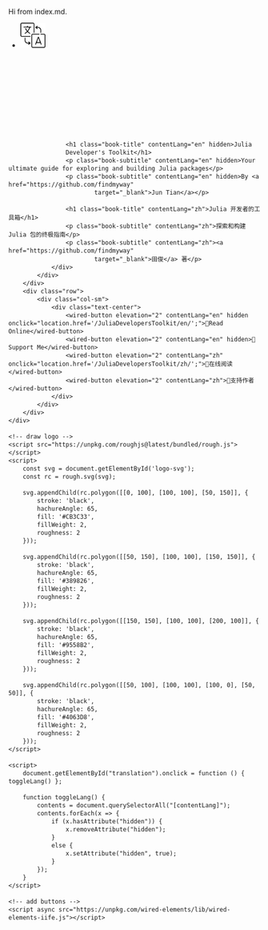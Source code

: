 [//]: # (This file is only included on the website.)

<script>
  window.dataLayer = window.dataLayer || [];
  function gtag() { dataLayer.push(arguments); }
  gtag('js', new Date());

  gtag('config', 'G-H1EF16DE4J');
</script>

Hi from index.md.

<div class="container">
        <ul class="nav justify-content-end">
            <li class="nav-item">
                <a class="navbar-brand navbar-toggler" id="translation">
                    <img src="images/translation.svg" width="50" height="50" alt="">
                </a>
            </li>
        </ul>
        <div class="row">
            <div class="col-sm">
                <div class="text-center">
                    <svg id="logo-svg"></svg>
                </div>
            </div>
        </div>
        <div class="row">
            <div class="col-sm">
                <div class="text-center">

                    <h1 class="book-title" contentLang="en" hidden>Julia
                    Developer's Toolkit</h1>
                    <p class="book-subtitle" contentLang="en" hidden>Your ultimate guide for exploring and building Julia packages</p>
                    <p class="book-subtitle" contentLang="en" hidden>By <a href="https://github.com/findmyway"
                            target="_blank">Jun Tian</a></p>

                    <h1 class="book-title" contentLang="zh">Julia 开发者的工具箱</h1>
                    <p class="book-subtitle" contentLang="zh">探索和构建 Julia 包的终极指南</p>
                    <p class="book-subtitle" contentLang="zh"><a href="https://github.com/findmyway"
                            target="_blank">田俊</a> 著</p>
                </div>
            </div>
        </div>
        <div class="row">
            <div class="col-sm">
                <div class="text-center">
                    <wired-button elevation="2" contentLang="en" hidden onclick="location.href='/JuliaDevelopersToolkit/en/';">📙Read Online</wired-button>
                    <wired-button elevation="2" contentLang="en" hidden>🧡Support Me</wired-button>
                    <wired-button elevation="2" contentLang="zh" onclick="location.href='/JuliaDevelopersToolkit/zh/';">📙在线阅读</wired-button>
                    <wired-button elevation="2" contentLang="zh">🧡支持作者</wired-button>
                </div>
            </div>
        </div>
    </div>

    <!-- draw logo -->
    <script src="https://unpkg.com/roughjs@latest/bundled/rough.js"></script>
    <script>
        const svg = document.getElementById('logo-svg');
        const rc = rough.svg(svg);

        svg.appendChild(rc.polygon([[0, 100], [100, 100], [50, 150]], {
            stroke: 'black',
            hachureAngle: 65,
            fill: '#CB3C33',
            fillWeight: 2,
            roughness: 2
        }));

        svg.appendChild(rc.polygon([[50, 150], [100, 100], [150, 150]], {
            stroke: 'black',
            hachureAngle: 65,
            fill: '#389826',
            fillWeight: 2,
            roughness: 2
        }));

        svg.appendChild(rc.polygon([[150, 150], [100, 100], [200, 100]], {
            stroke: 'black',
            hachureAngle: 65,
            fill: '#9558B2',
            fillWeight: 2,
            roughness: 2
        }));

        svg.appendChild(rc.polygon([[50, 100], [100, 100], [100, 0], [50, 50]], {
            stroke: 'black',
            hachureAngle: 65,
            fill: '#4063D8',
            fillWeight: 2,
            roughness: 2
        }));
    </script>

    <script>
        document.getElementById("translation").onclick = function () { toggleLang() };

        function toggleLang() {
            contents = document.querySelectorAll("[contentLang]");
            contents.forEach(x => {
                if (x.hasAttribute("hidden")) {
                    x.removeAttribute("hidden");
                }
                else {
                    x.setAttribute("hidden", true);
                }
            });
        }
    </script>

    <!-- add buttons -->
    <script async src="https://unpkg.com/wired-elements/lib/wired-elements-iife.js"></script>
